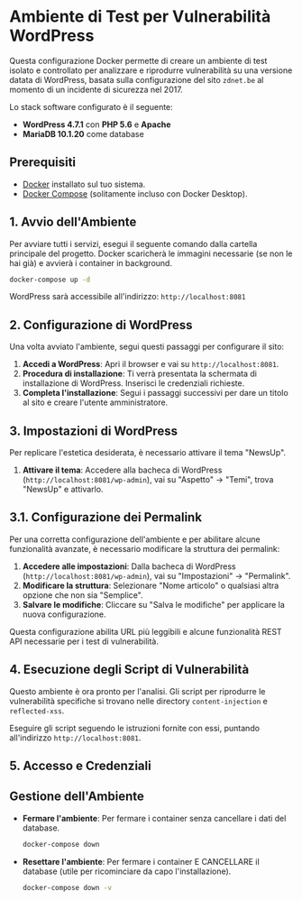 # Ambiente di Test per Vulnerabilità WordPress

Questa configurazione Docker permette di creare un ambiente di test isolato e controllato per analizzare e riprodurre vulnerabilità su una versione datata di WordPress, basata sulla configurazione del sito `zdnet.be` al momento di un incidente di sicurezza nel 2017.

Lo stack software configurato è il seguente:
-   **WordPress 4.7.1** con **PHP 5.6** e **Apache**
-   **MariaDB 10.1.20** come database

## Prerequisiti

-   [Docker](https://docs.docker.com/get-docker/) installato sul tuo sistema.
-   [Docker Compose](https://docs.docker.com/compose/install/) (solitamente incluso con Docker Desktop).

## 1. Avvio dell'Ambiente

Per avviare tutti i servizi, esegui il seguente comando dalla cartella principale del progetto. Docker scaricherà le immagini necessarie (se non le hai già) e avvierà i container in background.

```bash
docker-compose up -d
```

WordPress sarà accessibile all'indirizzo:
`http://localhost:8081`

## 2. Configurazione di WordPress

Una volta avviato l'ambiente, segui questi passaggi per configurare il sito:

1.  **Accedi a WordPress**: Apri il browser e vai su `http://localhost:8081`.
2.  **Procedura di installazione**: Ti verrà presentata la schermata di installazione di WordPress. Inserisci le credenziali richieste.
3.  **Completa l'installazione**: Segui i passaggi successivi per dare un titolo al sito e creare l'utente amministratore.

## 3. Impostazioni di WordPress

Per replicare l'estetica desiderata, è necessario attivare il tema "NewsUp".

1.  **Attivare il tema**: Accedere alla bacheca di WordPress (`http://localhost:8081/wp-admin`), vai su "Aspetto" -> "Temi", trova "NewsUp" e attivarlo.

## 3.1. Configurazione dei Permalink

Per una corretta configurazione dell'ambiente e per abilitare alcune funzionalità avanzate, è necessario modificare la struttura dei permalink:

1.  **Accedere alle impostazioni**: Dalla bacheca di WordPress (`http://localhost:8081/wp-admin`), vai su "Impostazioni" -> "Permalink".
2.  **Modificare la struttura**: Selezionare "Nome articolo" o qualsiasi altra opzione che non sia "Semplice".
3.  **Salvare le modifiche**: Cliccare su "Salva le modifiche" per applicare la nuova configurazione.

Questa configurazione abilita URL più leggibili e alcune funzionalità REST API necessarie per i test di vulnerabilità.

## 4. Esecuzione degli Script di Vulnerabilità

Questo ambiente è ora pronto per l'analisi. Gli script per riprodurre le vulnerabilità specifiche si trovano nelle directory `content-injection` e `reflected-xss`.

Eseguire gli script seguendo le istruzioni fornite con essi, puntando all'indirizzo `http://localhost:8081`.

## 5. Accesso e Credenziali

## Gestione dell'Ambiente

-   **Fermare l'ambiente**: Per fermare i container senza cancellare i dati del database.
    ```bash
    docker-compose down
    ```
-   **Resettare l'ambiente**: Per fermare i container E CANCELLARE il database (utile per ricominciare da capo l'installazione).
    ```bash
    docker-compose down -v
    ```
